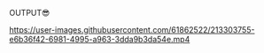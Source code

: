 OUTPUT😎

https://user-images.githubusercontent.com/61862522/213303755-e6b36f42-6981-4995-a963-3dda9b3da54e.mp4


